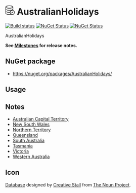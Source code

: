 # <img src="/src/icon.png" height="30px"> AustralianHolidays

[![Build status](https://ci.appveyor.com/api/projects/status/g6njwv0aox62atu0?svg=true)](https://ci.appveyor.com/project/SimonCropp/australian-holidays)
[![NuGet Status](https://img.shields.io/nuget/v/AustralianHolidays.svg?label=AustralianHolidays)](https://www.nuget.org/packages/AustralianHolidays/)
[![NuGet Status](https://img.shields.io/nuget/v/Verify.EntityFrameworkClassic.svg?label=Verify.EntityFrameworkClassic)](https://www.nuget.org/packages/Verify.EntityFrameworkClassic/)

AustralianHolidays

**See [Milestones](../../milestones?state=closed) for release notes.**


## NuGet package

 * https://nuget.org/packages/AustralianHolidays/


## Usage


## Notes

 * [Australian Capital Territory](https://www.cmtedd.act.gov.au/communication/holidays)
 * [New South Wales](https://www.nsw.gov.au/about-nsw/public-holidays)
 * [Northern Territory](https://nt.gov.au/nt-public-holidays)
 * [Queensland](https://www.qld.gov.au/recreation/travel/holidays/public)
 * [South Australia](https://www.safework.sa.gov.au/resources/public-holidays)
 * [Tasmania](https://worksafe.tas.gov.au/topics/laws-and-compliance/public-holidays)
 * [Victoria](https://business.vic.gov.au/business-information/public-holidays/victorian-public-holidays-2025)
 * [Western Australia](https://www.wa.gov.au/service/employment/workplace-arrangements/public-holidays-western-australia)

## Icon

[Database](https://thenounproject.com/term/database/310841/) designed by [Creative Stall](https://thenounproject.com/creativestall/) from [The Noun Project](https://thenounproject.com).
